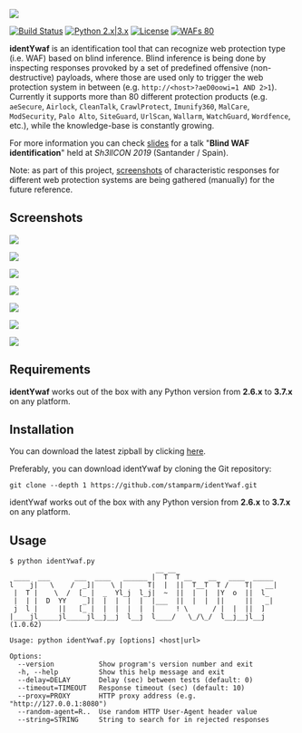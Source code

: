 ![](https://i.imgur.com/75HpbHJ.png)

[![Build Status](https://api.travis-ci.org/stamparm/identYwaf.svg?branch=master)](https://api.travis-ci.org/stamparm/identYwaf) [![Python 2.x|3.x](https://img.shields.io/badge/python-2.x|3.x-yellow.svg)](https://www.python.org/) [![License](https://img.shields.io/badge/license-MIT-blue.svg)](https://github.com/stamparm/identYwaf/blob/master/LICENSE) [![WAFs 80](https://img.shields.io/badge/WAFs-80-red.svg)](https://github.com/stamparm/identYwaf/blob/master/data.json)

**identYwaf** is an identification tool that can recognize web protection type (i.e. WAF) based on blind inference. Blind inference is being done by inspecting responses provoked by a set of predefined offensive (non-destructive) payloads, where those are used only to trigger the web protection system in between (e.g. `http://<host>?aeD0oowi=1 AND 2>1`). Currently it supports more than 80 different protection products (e.g. `aeSecure`, `Airlock`, `CleanTalk`, `CrawlProtect`, `Imunify360`, `MalCare`, `ModSecurity`, `Palo Alto`, `SiteGuard`, `UrlScan`, `Wallarm`, `WatchGuard`, `Wordfence`, etc.), while the knowledge-base is constantly growing.

For more information you can check [slides](https://www.slideshare.net/stamparm/blind-waf-identification) for a talk "**Blind WAF identification**" held at *Sh3llCON 2019* (Santander / Spain).

Note: as part of this project, [screenshots](https://github.com/stamparm/identYwaf/tree/master/screenshots) of characteristic responses for different web protection systems are being gathered (manually) for the future reference.

## Screenshots

![](https://imgur.com/AZVi9vB.png)

![](https://i.imgur.com/tSOAgnn.png)

![](https://imgur.com/FJchQI0.png)

![](https://imgur.com/RqQdVJJ.png)

![](https://imgur.com/weHTSv9.png)

![](https://imgur.com/UKW2cRs.png)

![](https://imgur.com/20cd08y.png)

## Requirements

**identYwaf** works out of the box with any Python version from **2.6.x** to **3.7.x** on any platform.

## Installation

You can download the latest zipball by clicking [here](https://github.com/stamparm/identYwaf/archive/master.zip).

Preferably, you can download identYwaf by cloning the Git repository:

`git clone --depth 1 https://github.com/stamparm/identYwaf.git`

identYwaf works out of the box with any Python version from **2.6.x** to **3.7.x** on any platform.

## Usage

```
$ python identYwaf.py 
                                    __ __ 
 ____  ___      ___  ____   ______ |  T  T __    __   ____  _____ 
l    j|   \    /  _]|    \ |      T|  |  ||  T__T  T /    T|   __|
 |  T |    \  /  [_ |  _  Yl_j  l_j|  ~  ||  |  |  |Y  o  ||  l_
 |  | |  D  YY    _]|  |  |  |  |  |___  ||  |  |  ||     ||   _|
 j  l |     ||   [_ |  |  |  |  |  |     ! \      / |  |  ||  ] 
|____jl_____jl_____jl__j__j  l__j  l____/   \_/\_/  l__j__jl__j  (1.0.62)

Usage: python identYwaf.py [options] <host|url>

Options:
  --version           Show program's version number and exit
  -h, --help          Show this help message and exit
  --delay=DELAY       Delay (sec) between tests (default: 0)
  --timeout=TIMEOUT   Response timeout (sec) (default: 10)
  --proxy=PROXY       HTTP proxy address (e.g. "http://127.0.0.1:8080")
  --random-agent=R..  Use random HTTP User-Agent header value
  --string=STRING     String to search for in rejected responses
```
